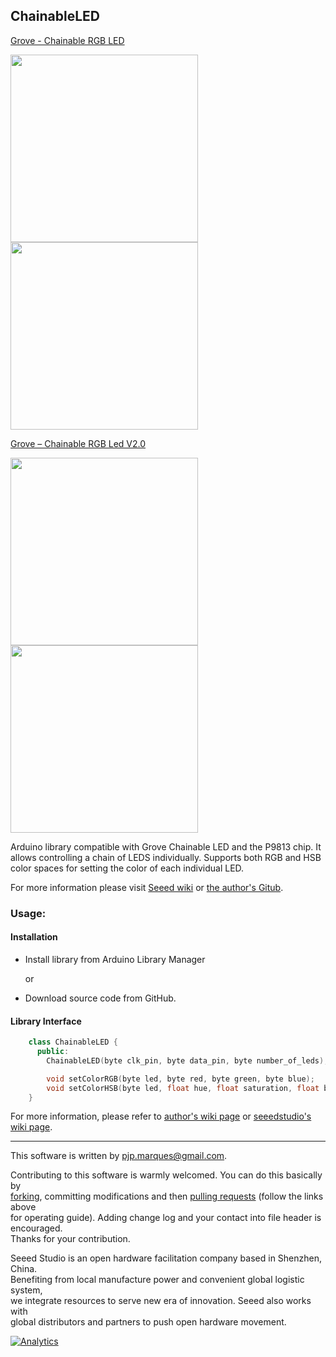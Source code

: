 ChainableLED
---------------

[Grove - Chainable RGB LED](https://www.seeedstudio.com/Grove-Chainable-RGB-LED-p-850.html)

<img src=https://statics3.seeedstudio.com/images/product/chanbalelednb1.jpg width=300><img src=https://statics3.seeedstudio.com/product/chanbalelednb1_02.jpg width=300>

[Grove – Chainable RGB Led V2.0](https://www.seeedstudio.com/Grove-%E2%80%93-Chainable-RGB-Led-V2.0-p-2903.html)

<img src=https://statics3.seeedstudio.com/seeed/file/2017-07/bazaar501790_10402004845.jpg width=300><img src=https://statics3.seeedstudio.com/seeed/file/2017-07/bazaar501794_1040200484.jpg width=300>


Arduino library compatible with Grove Chainable LED and the P9813 chip. It allows controlling a chain of LEDS individually. 
Supports both RGB and HSB color spaces for setting the color of each individual LED.

For more information please visit [Seeed wiki](http://wiki.seeedstudio.com/Grove-Chainable_RGB_LED/) or [the author's Gitub](https://github.com/pjpmarques/ChainableLED).

### Usage:

#### Installation

- Install library from Arduino Library Manager

    or

- Download source code from GitHub.

#### Library Interface

```c++
    class ChainableLED {
      public:
        ChainableLED(byte clk_pin, byte data_pin, byte number_of_leds);

        void setColorRGB(byte led, byte red, byte green, byte blue);
        void setColorHSB(byte led, float hue, float saturation, float brightness);
    }
```

For more information, please refer to [author's wiki page](https://github.com/pjpmarques/ChainableLED/wiki) or [seeedstudio's wiki page](http://www.seeedstudio.com/wiki/Grove_-_Chainable_RGB_LED).

----

This software is written by pjp.marques@gmail.com.

Contributing to this software is warmly welcomed. You can do this basically by<br>
[forking](https://help.github.com/articles/fork-a-repo), committing modifications and then [pulling requests](https://help.github.com/articles/using-pull-requests) (follow the links above<br>
for operating guide). Adding change log and your contact into file header is encouraged.<br>
Thanks for your contribution.

Seeed Studio is an open hardware facilitation company based in Shenzhen, China. <br>
Benefiting from local manufacture power and convenient global logistic system, <br>
we integrate resources to serve new era of innovation. Seeed also works with <br>
global distributors and partners to push open hardware movement.<br>


[![Analytics](https://ga-beacon.appspot.com/UA-46589105-3/Grove_Chainable_RGB_LED)](https://github.com/igrigorik/ga-beacon)


